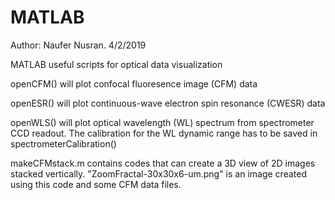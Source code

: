 # MATLAB

Author: Naufer Nusran. 4/2/2019

MATLAB useful scripts for optical data visualization

openCFM() will plot confocal fluoresence image (CFM) data

openESR() will plot continuous-wave electron spin resonance (CWESR) data

openWLS() will plot optical wavelength (WL) spectrum from spectrometer CCD readout. The calibration for the WL dynamic range has to be saved in spectrometerCalibration()

makeCFMstack.m  contains codes that can create a 3D view of 2D images stacked vertically. "ZoomFractal-30x30x6-um.png" is an image created using this code and some CFM data files.
